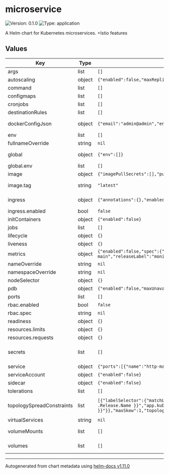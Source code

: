 # microservice

![Version: 0.1.0](https://img.shields.io/badge/Version-0.1.0-informational?style=flat-square) ![Type: application](https://img.shields.io/badge/Type-application-informational?style=flat-square)

A Helm chart for Kubernetes microservices. +Istio features

## Values

| Key | Type | Default | Description |
|-----|------|---------|-------------|
| args | list | `[]` | Args for the pod |
| autoscaling | object | `{"enabled":false,"maxReplicas":4,"minReplicas":2,"targetCPUUtilizationPercentage":80,"targetMemoryUtilizationPercentage":80}` | Enable horizontal pod autoscaling |
| command | list | `[]` | Command to add to the pod (entrypoint) |
| configmaps | list | `[]` | Configmaps for the microservice. |
| cronjobs | list | `[]` |  |
| destinationRules | list | `[]` | Istio DestinationRules. |
| dockerConfigJson | object | `{"email":"admin@admin","enabled":false,"password":"admin","registry":"docker.io","username":"admin"}` | Generates a Secret type dockerconfigjson (needed if the docker images are stored in a protected registry) |
| env | list | `[]` | Variables to attach to the microservice |
| fullnameOverride | string | `nil` | Here set the repo or microservice name. |
| global | object | `{"env":[]}` | Following fields will apply to deployments, jobs and cronjobs |
| global.env | list | `[]` | Extra environment variables for pods |
| image | object | `{"imagePullSecrets":[],"pullPolicy":"IfNotPresent","registry":"docker.io","repository":"nginx","tag":"latest"}` | Docker image to use in the microservice |
| image.tag | string | `"latest"` | tag has preference over appVersion, so do not fill it unless you are sure. |
| ingress | object | `{"annotations":{},"enabled":false,"hosts":["chart-example.local"],"labels":{},"path":"/","pathType":"Prefix","tls":[]}` | Needed only for automatic TLS certificate generation. WORK IN PROGRESS |
| ingress.enabled | bool | `false` | Set to true to enable ingress record generation |
| initContainers | object | `{"enabled":false}` | Add init containers |
| jobs | list | `[]` | Jobs & Cronjobs |
| lifecycle | object | `{}` | Add lifecycle policies |
| liveness | object | `{}` |  |
| metrics | object | `{"enabled":false,"spec":{"honorLabels":true,"interval":"10s","path":"/metrics","port":"http-main","releaseLabel":"monitoring"}}` | Add ServiceMonitor for prometheus scraping |
| nameOverride | string | `nil` | This will be prefixed with Release name |
| namespaceOverride | string | `nil` |  |
| nodeSelector | object | `{}` | Node labels for pod assignment |
| pdb | object | `{"enabled":false,"maxUnavailable":1,"minAvailable":1}` | Pod Disruption Budget |
| ports | list | `[]` | Custom ports to add to the microservice |
| rbac.enabled | bool | `false` |  |
| rbac.spec | string | `nil` |  |
| readiness | object | `{}` |  |
| resources.limits | object | `{}` |  |
| resources.requests | object | `{}` |  |
| secrets | list | `[]` | Secrets for the microservice. Important: if the key has the suffix: ".crt" ".key" or ".pem" you MUST encode the value in base64 |
| service | object | `{"ports":[{"name":"http-main","port":80,"protocol":"TCP","targetPort":80}],"type":"ClusterIP"}` | Configure the service |
| serviceAccount | object | `{"enabled":false}` | Pod ServiceAccount |
| sidecar | object | `{"enabled":false}` | Add a sidecar to the main pod |
| tolerations | list | `[]` | Tolerations for pod assignment |
| topologySpreadConstraints | list | `[{"labelSelector":{"matchLabels":{"app.kubernetes.io/component":"{{ .Chart.Name }}","app.kubernetes.io/instance":"{{ .Release.Name }}","app.kubernetes.io/name":"{{ include \"microservice.fullname\" . }}"}},"maxSkew":1,"topologyKey":"kubernetes.io/hostname","whenUnsatisfiable":"DoNotSchedule"}]` | Topology Spread Constraints for pod assignment spread across your cluster among failure-domains. Evaluated as a template |
| virtualServices | string | `nil` | Enable Istio VirtualService |
| volumeMounts | list | `[]` | volumeMounts allows you to mount other volumes on pod |
| volumes | list | `[]` | volumes allows you to mount other volumes see https://kubernetes.io/docs/concepts/storage/volumes |

----------------------------------------------
Autogenerated from chart metadata using [helm-docs v1.11.0](https://github.com/norwoodj/helm-docs/releases/v1.11.0)
